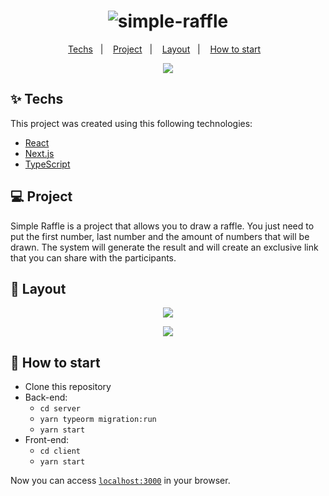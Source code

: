 <h1 align="center">
  <img alt="simple-raffle" title="simple-raffle" src="https://i.ibb.co/NVDPVfB/simple-raffle-title.png" />
</h1>
<p align="center">
  <a href="#-techs">Techs</a>&nbsp;&nbsp;&nbsp;|&nbsp;&nbsp;&nbsp;
  <a href="#-project">Project</a>&nbsp;&nbsp;&nbsp;|&nbsp;&nbsp;&nbsp;
  <a href="#-layout">Layout</a>&nbsp;&nbsp;&nbsp;|&nbsp;&nbsp;&nbsp;
  <a href="#-how-to-start">How to start</a>&nbsp;&nbsp;&nbsp;
</p>
<p align="center">
  <img src="https://i.ibb.co/8g3xnbZ/simple-raffle.png" />  
</p>

## ✨ Techs

This project was created using this following technologies:

- [React](https://reactjs.org)
- [Next.js](https://nextjs.org/)
- [TypeScript](https://www.typescriptlang.org/)

## 💻 Project

Simple Raffle is a project that allows you to draw a raffle. You just need to put the first number, last number and the amount of numbers that will be drawn. The system will generate the result and will create an exclusive link that you can share with the participants.

## 🔖 Layout

<p align="center">
  <img src="https://i.ibb.co/m4fGH4S/2021-04-06-18-23-simple-raffle-netlify-app.png" />
</p>

<p align="center">
  <img src="https://i.ibb.co/yP3wmMj/2021-04-06-18-24-simple-raffle-netlify-app.png" />
</p>

## 🚀 How to start

- Clone this repository
- Back-end:
  - `cd server`
  - `yarn typeorm migration:run`
  - `yarn start`
- Front-end: 
  - `cd client`
  - `yarn start`

Now you can access [`localhost:3000`](http://localhost:3000) in your browser.

